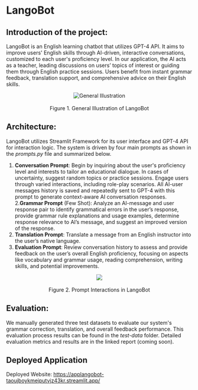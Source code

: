 # LangoBot
## Introduction of the project:
LangoBot is an English learning chatbot that utilizes GPT-4 API. It aims to improve users' English skills through AI-driven, interactive conversations, customized to each user's proficiency level. In our application, the AI acts as a teacher, leading discussions on users’ topics of interest or guiding them through English practice sessions. Users benefit from instant grammar feedback, translation support, and comprehensive advice on their English skills.
<br>
<p align="center">
  <img src="https://github.com/ece1786-2023/LangoBot/assets/52727328/575f896a-a18d-4753-a349-e9ccdad02c1f" alt="General Illustration">
  <br>
  <br>
  Figure 1. General Illustration of LangoBot
</p>

## Architecture:
LangoBot utilizes Streamlit Framework for its user interface and GPT-4 API for interaction logic. The system is driven by four main prompts as shown in the *prompts.py* file and summarized below. 
1. **Conversation Prompt**: Begin by inquiring about the user's proficiency level and interests to tailor an educational dialogue. In cases of uncertainty, suggest random topics or practice sessions. Engage users through varied interactions, including role-play scenarios. All AI-user messages history is saved and repeatedly sent to GPT-4 with this prompt to generate context-aware AI conversation responses.
2.**Grammar Prompt** (Few Shot): Analyze an AI-message and user response pair to identify grammatical errors in the user’s response, provide grammar rule explanations and usage examples, determine response relevance to AI’s message, and suggest an improved version of the response.
3. **Translation Prompt**: Translate a message from an English instructor into the user’s native language.
4. **Evaluation Prompt**: Review conversation history to assess and provide feedback on the user’s overall English proficiency, focusing on aspects like vocabulary and grammar usage, reading comprehension, writing skills, and potential improvements.
<p align="center">
  <img src="https://github.com/ece1786-2023/LangoBot/assets/52727328/f9f97170-bb26-4ead-a780-5eaf34ce7552">
  <br>
  <br>
  Figure 2. Prompt Interactions in LangoBot
</p>

## Evaluation:
We manually generated three test datasets to evaluate our system's grammar correction, translation, and overall feedback performance. This evaluation process results can be found in the *test-data* folder. Detailed evaluation metrics and results are in the linked report (coming soon).

## Deployed Application
Deployed Website: https://applangobot-taoujboykmejputvjz43kr.streamlit.app/
